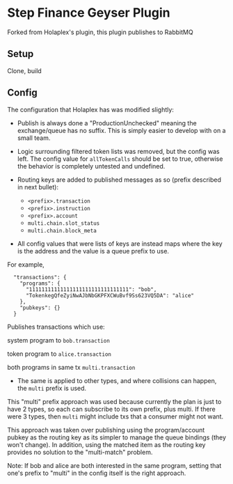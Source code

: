 # Step Finance Geyser Plugin

Forked from Holaplex's plugin, this plugin publishes to RabbitMQ

## Setup

Clone, build

## Config

The configuration that Holaplex has was modified slightly:

- Publish is always done a "ProductionUnchecked" meaning the exchange/queue has no suffix. This is simply easier to develop with on a small team.

- Logic surrounding filtered token lists was removed, but the config was left.  The config value for `allTokenCalls` should be set to true, otherwise the behavior is completely untested and undefined.

- Routing keys are added to published messages as so (prefix described in next bullet):
  - `<prefix>.transaction`
  - `<prefix>.instruction`
  - `<prefix>.account`
  - `multi.chain.slot_status`
  - `multi.chain.block_meta`

- All config values that were lists of keys are instead maps where the key is the address and the value is a queue prefix to use.

For example,
```
  "transactions": {
    "programs": {
      "11111111111111111111111111111111": "bob",
      "TokenkegQfeZyiNwAJbNbGKPFXCWuBvf9Ss623VQ5DA": "alice"
    },
    "pubkeys": {}
  }
```
Publishes transactions which use:
 
 system program to `bob.transaction`
 
 token program to `alice.transaction`
 
 both programs in same tx `multi.transaction`

 - The same is applied to other types, and where collisions can happen, the `multi` prefix is used.

 This "multi" prefix approach was used because currently the plan is just to have 2 types, so each can subscribe to its own prefix, plus multi.  If there were 3 types, then `multi` might include txs that a consumer might not want. 

 This approach was taken over publishing using the program/account pubkey as the routing key as its simpler to manage the queue bindings (they won't change).  In addition, using the matched item as the routing key provides no solution to the "multi-match" problem.

 Note: If bob and alice are both interested in the same program, setting that one's prefix to "multi" in the config itself is the right approach.
